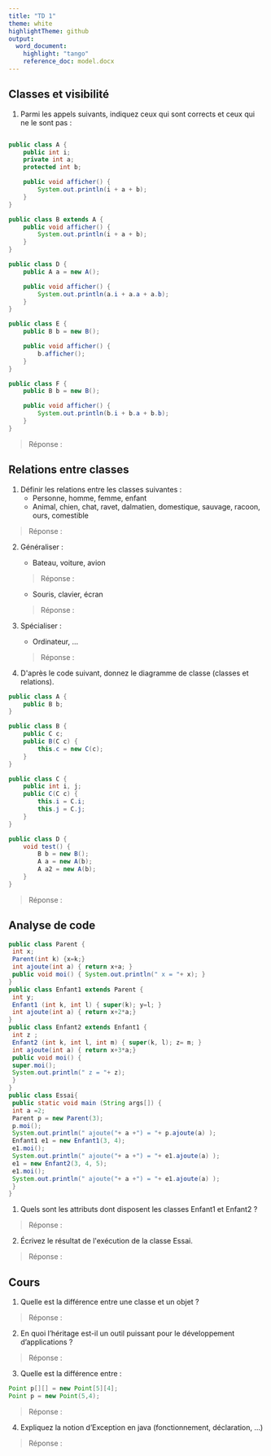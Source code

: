 ```yaml
---
title: "TD 1"
theme: white
highlightTheme: github
output:
  word_document:
    highlight: "tango"
    reference_doc: model.docx
---
```


## Classes et visibilité


1. Parmi les appels suivants, indiquez ceux qui sont corrects et ceux qui ne le sont pas :

```java

public class A {
    public int i;
    private int a;
    protected int b;

    public void afficher() {
        System.out.println(i + a + b);
    }
}

public class B extends A {
    public void afficher() {
        System.out.println(i + a + b);
    }
}

public class D {
    public A a = new A();

    public void afficher() {
        System.out.println(a.i + a.a + a.b);
    }
}

public class E {
    public B b = new B();

    public void afficher() {
        b.afficher();
    }
}

public class F {
    public B b = new B();

    public void afficher() {
        System.out.println(b.i + b.a + b.b);
    }
}

```
> Réponse :

## Relations entre classes

1. Définir les relations entre les classes suivantes :
   - Personne, homme, femme, enfant
   - Animal, chien, chat, ravet, dalmatien, domestique, sauvage, racoon, ours, comestible
> Réponse :

2. Généraliser :
   - Bateau, voiture, avion
   > Réponse :
   - Souris, clavier, écran
   > Réponse :

3. Spécialiser :
   - Ordinateur, …
   > Réponse :

4. D'après le code suivant, donnez le diagramme de classe (classes et relations).

```java
public class A {
    public B b;
}

public class B {
    public C c;
    public B(C c) {
        this.c = new C(c);
    }
}

public class C {
    public int i, j;
    public C(C c) {
        this.i = C.i;
        this.j = C.j;
    }
}

public class D {
    void test() {
        B b = new B();
        A a = new A(b);
        A a2 = new A(b);
    }
}
```
> Réponse :

## Analyse de code

```java
public class Parent {
 int x;
 Parent(int k) {x=k;}
 int ajoute(int a) { return x+a; }
 public void moi() { System.out.println(" x = "+ x); }
}
public class Enfant1 extends Parent {
 int y;
 Enfant1 (int k, int l) { super(k); y=l; }
 int ajoute(int a) { return x+2*a;}
}
public class Enfant2 extends Enfant1 {
 int z ;
 Enfant2 (int k, int l, int m) { super(k, l); z= m; }
 int ajoute(int a) { return x+3*a;}
 public void moi() {
 super.moi();
 System.out.println(" z = "+ z);
 }
}
public class Essai{
 public static void main (String args[]) {
 int a =2;
 Parent p = new Parent(3);
 p.moi();
 System.out.println(" ajoute("+ a +") = "+ p.ajoute(a) );
 Enfant1 e1 = new Enfant1(3, 4);
 e1.moi();
 System.out.println(" ajoute("+ a +") = "+ e1.ajoute(a) );
 e1 = new Enfant2(3, 4, 5);
 e1.moi();
 System.out.println(" ajoute("+ a +") = "+ e1.ajoute(a) );
 }
}
```

1. Quels sont les attributs dont disposent les classes Enfant1 et Enfant2 ?
> Réponse :

2. Écrivez le résultat de l'exécution de la classe Essai.
> Réponse :

## Cours
1. Quelle est la différence entre une classe et un objet ?
> Réponse :
2. En quoi l’héritage est-il un outil puissant pour le développement d’applications ?
> Réponse :
3. Quelle est la différence entre :
```java
Point p[][] = new Point[5][4];
Point p = new Point(5,4);
```
> Réponse :
4. Expliquez la notion d’Exception en java (fonctionnement, déclaration, …)
> Réponse :

